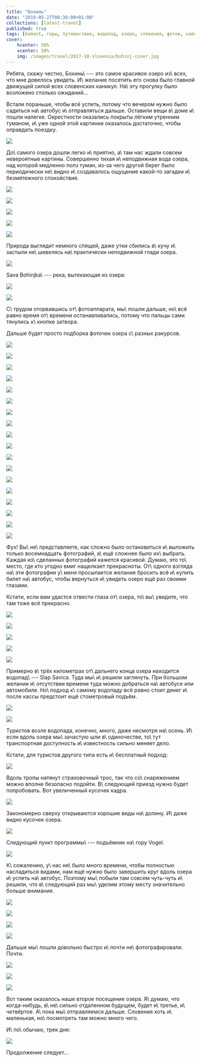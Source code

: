 ```yaml
---
title: "Бохинь"
date: "2019-05-27T08:30:00+01:00"
collections: [latest-travel]
published: true
tags: [komoot, горы, путешествие, водопад, озеро, словения, фотки, хайкинг]
cover:
    hcenter: 50%
    vcenter: 50%
    img: /images/travel/2017-10-slovenia/bohinj-cover.jpg 
---
```


Ребята, скажу честно, Бохинь\ --- это самое красивое озеро из\ всех, что мне 
довелось увидеть. И\ желание посетить его снова было главной движущей силой всех 
словенских каникул. На\ эту прогулку было возложено столько ожиданий...

<!--more-->

Встали пораньше, чтобы всё успеть, потому что вечером нужно было садиться 
на\ автобус и\ отправляться дальше. Оставили вещи в\ доме и\ пошли налегке. 
Окрестности оказались покрыты лёгким утренним туманом, и\ уже одной этой 
картинки оказалось достаточно, чтобы оправдать поездку.

![](/images/travel/2017-10-slovenia/bohinj-morning.jpg)

До\ самого озера дошли легко и\ приятно, а\ там нас ждали совсем невероятные 
картины. Совершенно тихая и\ неподвижная вода озера, над которой медленно полз 
туман, из-за чего другой берег было периодически не\ видно и\ создавалось 
ощущение какой-то загадки и\ безмятежного спокойствия.

![](/images/travel/2017-10-slovenia/bohinj-fog-1.jpg)

![](/images/travel/2017-10-slovenia/bohinj-fog-2.jpg)

![](/images/travel/2017-10-slovenia/bohinj-fog-3.jpg)

![](/images/travel/2017-10-slovenia/bohinj-fog-4.jpg)

![](/images/travel/2017-10-slovenia/bohinj-fog-5.jpg)

Природа выглядит немного спящей, даже утки сбились в\ кучу и\ застыли 
не\ шевелясь на\ практически неподвижной глади озера.

![](/images/travel/2017-10-slovenia/bohinj-ducks.jpg)

Sava Bohinjka\ --- река, вытекающая из озера:

![](/images/travel/2017-10-slovenia/bohinj-sava-1.jpg)

![](/images/travel/2017-10-slovenia/bohinj-sava-2.jpg)

С\ трудом оторвавшись от\ фотоаппарата, мы\ пошли дальше, но\ всё равно время 
от\ времени останавливались, потому что пальцы сами тянулись к\ кнопке затвора.

Дальше будет просто подборка фоточек озера с\ разных ракурсов.

![](/images/travel/2017-10-slovenia/bohinj-lake-1.jpg)

![](/images/travel/2017-10-slovenia/bohinj-lake-2.jpg)

![](/images/travel/2017-10-slovenia/bohinj-lake-3.jpg)

![](/images/travel/2017-10-slovenia/bohinj-lake-4.jpg)

![](/images/travel/2017-10-slovenia/bohinj-lake-5.jpg)

![](/images/travel/2017-10-slovenia/bohinj-lake-6.jpg)

![](/images/travel/2017-10-slovenia/bohinj-lake-7.jpg)

![](/images/travel/2017-10-slovenia/bohinj-lake-8.jpg)

![](/images/travel/2017-10-slovenia/bohinj-lake-9-pano.jpg)

![](/images/travel/2017-10-slovenia/bohinj-lake-10.jpg)

![](/images/travel/2017-10-slovenia/bohinj-lake-11.jpg)

![](/images/travel/2017-10-slovenia/bohinj-lake-12.jpg)

![](/images/travel/2017-10-slovenia/bohinj-lake-13.jpg)

![](/images/travel/2017-10-slovenia/bohinj-lake-14.jpg)

![](/images/travel/2017-10-slovenia/bohinj-lake-15.jpg)

![](/images/travel/2017-10-slovenia/bohinj-lake-16.jpg)

![](/images/travel/2017-10-slovenia/bohinj-lake-17.jpg)

![](/images/travel/2017-10-slovenia/bohinj-lake-18.jpg)

Фух! Вы\ не\ представляете, как сложно было остановиться и\ выложить только 
восемнадцать фотографий, а\ ещё сложнее было их\ выбрать. Каждая из\ сделанных 
фотографий кажется красивой. Думаю, это то\ место, где кто угодно вмиг нащелкает 
прекрасноты. От\ одного взгляда на\ эти фотографии у\ меня просыпается желание 
бросить всё и\ купить билет на\ автобус, чтобы вернуться и\ увидеть озеро ещё 
раз своими глазами.

Кстати, если вам удастся отвести глаза от\ озера, то\ вы\ увидите, что там тоже 
всё прекрасно.

![](/images/travel/2017-10-slovenia/bohinj-other-1.jpg)

![](/images/travel/2017-10-slovenia/bohinj-other-2.jpg)

![](/images/travel/2017-10-slovenia/bohinj-other-3.jpg)

![](/images/travel/2017-10-slovenia/bohinj-other-4.jpg)

![](/images/travel/2017-10-slovenia/bohinj-other-5.jpg)

Примерно в\ трёх километрах от\ дальнего конца озера находится водопад\ --- Slap 
Savica. Туда мы\ и\ решили заглянуть. При большом желании и\ отсутствии времени 
туда можно добраться на\ автобусе или автомобиле. Но\ подход к\ самому 
водопаду всё равно стоит денег и\ после кассы предстоит ещё стометровый подъём.

![](/images/travel/2017-10-slovenia/bohinj-slap-1.jpg)

![](/images/travel/2017-10-slovenia/bohinj-slap-2.jpg)

Туристов возле водопада, конечно, много, даже несмотря на\ осень. И\ если 
вдоль озера мы\ зачастую шли в\ одиночестве, то\ тут транспортная доступность 
и\ известность сильно меняет дело.

Кстати, для туристов другого типа есть и\ бесплатный подход:

![](/images/travel/2017-10-slovenia/bohinj-slap-free.jpg)

Вдоль тропы натянут страховочный трос, так что со\ снаряжением можно вполне 
безопасно подойти. В\ следующий приезд нужно будет попробовать. Вот увеличенный 
кусочек кадра.

![](/images/travel/2017-10-slovenia/bohinj-slap-free-big.jpg)

Закономерно сверху открываются хорошие виды на\ долину. И\ даже видно кусочек 
озера.

![](/images/travel/2017-10-slovenia/bohinj-valley.jpg)

Следующий пункт программы\ --- подъёмник на\ гору Vogel. 

![](/images/travel/2017-10-slovenia/bohinj-vogel-pano.jpg)

К\ сожалению, у\ нас не\ было много времени, чтобы полностью насладиться видами, 
нам ещё нужно было завершить круг вдоль озера и\ успеть на\ автобус. Поэтому 
мы\ побыли там совсем чуть-чуть и\ решили, что в\ следующий раз мы\ уделим этому 
месту значительно больше внимания.

![](/images/travel/2017-10-slovenia/bohinj-vogel-1.jpg)

![](/images/travel/2017-10-slovenia/bohinj-vogel-2.jpg)

![](/images/travel/2017-10-slovenia/bohinj-vogel-3.jpg)

![](/images/travel/2017-10-slovenia/bohinj-vogel-4.jpg)

Дальше мы\ пошли довольно быстро и\ почти не\ фотографировали. Почти.

![](/images/travel/2017-10-slovenia/bohinj-last-1.jpg)

![](/images/travel/2017-10-slovenia/bohinj-last-2.jpg)

![](/images/travel/2017-10-slovenia/bohinj-last-3.jpg)

Вот таким оказалось наше второе посещение озера. Я\ думаю, что когда-нибудь, 
в\ не\ сильно отдаленном будущем, будет и\ третье, и\ четвёртое. А\ пока 
мы\ отправляемся дальше. Словения хоть и\ маленькая, но\ посмотреть там можно 
много чего.

И\ по\ обычаю, трек дня:

![](iframe:https://www.komoot.de/tour/24773941/embed)

Продолжение следует...

